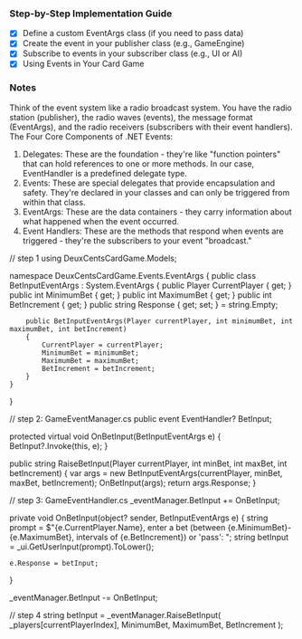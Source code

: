 ### **Step-by-Step Implementation Guide**
   - [x] Define a custom EventArgs class (if you need to pass data) 
   - [x] Create the event in your publisher class (e.g., GameEngine)
   - [x] Subscribe to events in your subscriber class (e.g., UI or AI)
   - [x] Using Events in Your Card Game

### Notes
Think of the event system like a radio broadcast system. You have the radio station (publisher), the radio waves (events), the message format (EventArgs), and the radio receivers (subscribers with their event handlers).
The Four Core Components of .NET Events:
1. Delegates: These are the foundation - they're like "function pointers" that can hold references to one or more methods. In our case, EventHandler<T> is a predefined delegate type.
2. Events: These are special delegates that provide encapsulation and safety. They're declared in your classes and can only be triggered from within that class.
3. EventArgs: These are the data containers - they carry information about what happened when the event occurred.
4. Event Handlers: These are the methods that respond when events are triggered - they're the subscribers to your event "broadcast."

// step 1
using DeuxCentsCardGame.Models;

namespace DeuxCentsCardGame.Events.EventArgs
{
    public class BetInputEventArgs : System.EventArgs
    {
        public Player CurrentPlayer { get; }
        public int MinimumBet { get; }
        public int MaximumBet { get; }
        public int BetIncrement { get; }
        public string Response { get; set; } = string.Empty;
        
        public BetInputEventArgs(Player currentPlayer, int minimumBet, int maximumBet, int betIncrement)
        {
            CurrentPlayer = currentPlayer;
            MinimumBet = minimumBet;
            MaximumBet = maximumBet;
            BetIncrement = betIncrement;
        }
    }
}


// step 2: GameEventManager.cs
public event EventHandler<BetInputEventArgs>? BetInput;

protected virtual void OnBetInput(BetInputEventArgs e)
{
    BetInput?.Invoke(this, e);
}

public string RaiseBetInput(Player currentPlayer, int minBet, int maxBet, int betIncrement)
{
    var args = new BetInputEventArgs(currentPlayer, minBet, maxBet, betIncrement);
    OnBetInput(args);
    return args.Response;
}

// step 3: GameEventHandler.cs
_eventManager.BetInput += OnBetInput;

private void OnBetInput(object? sender, BetInputEventArgs e)
{
    string prompt = $"{e.CurrentPlayer.Name}, enter a bet (between {e.MinimumBet}-{e.MaximumBet}, intervals of {e.BetIncrement}) or 'pass': ";
    string betInput = _ui.GetUserInput(prompt).ToLower();
    
    e.Response = betInput;
}

_eventManager.BetInput -= OnBetInput;


// step 4
string betInput = _eventManager.RaiseBetInput(
    _players[currentPlayerIndex], 
    MinimumBet, 
    MaximumBet, 
    BetIncrement
);